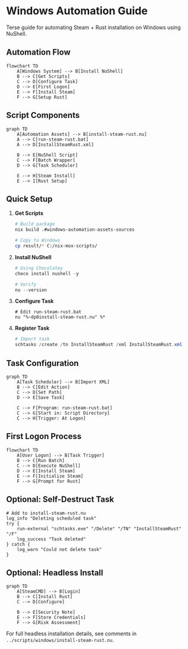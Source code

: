 # Windows Automation Guide

Terse guide for automating Steam + Rust installation on Windows using NuShell.

## Automation Flow

```mermaid
flowchart TD
    A[Windows System] --> B[Install NuShell]
    B --> C[Get Scripts]
    C --> D[Configure Task]
    D --> E[First Logon]
    E --> F[Install Steam]
    F --> G[Setup Rust]
```

## Script Components

```mermaid
graph TD
    A[Automation Assets] --> B[install-steam-rust.nu]
    A --> C[run-steam-rust.bat]
    A --> D[InstallSteamRust.xml]
    
    B --> E[NuShell Script]
    C --> F[Batch Wrapper]
    D --> G[Task Scheduler]
    
    E --> H[Steam Install]
    E --> I[Rust Setup]
```

## Quick Setup

1. **Get Scripts**
   ```bash
   # Build package
   nix build .#windows-automation-assets-sources
   
   # Copy to Windows
   cp result/* C:/nix-mox-scripts/
   ```

2. **Install NuShell**
   ```powershell
   # Using Chocolatey
   choco install nushell -y
   
   # Verify
   nu --version
   ```

3. **Configure Task**
   ```batch
   # Edit run-steam-rust.bat
   nu "%~dp0install-steam-rust.nu" %*
   ```

4. **Register Task**
   ```powershell
   # Import task
   schtasks /create /tn InstallSteamRust /xml InstallSteamRust.xml
   ```

## Task Configuration

```mermaid
graph TD
    A[Task Scheduler] --> B[Import XML]
    B --> C[Edit Action]
    C --> D[Set Path]
    D --> E[Save Task]
    
    C --> F[Program: run-steam-rust.bat]
    C --> G[Start in: Script Directory]
    C --> H[Trigger: At Logon]
```

## First Logon Process

```mermaid
flowchart TD
    A[User Logon] --> B[Task Trigger]
    B --> C[Run Batch]
    C --> D[Execute NuShell]
    D --> E[Install Steam]
    E --> F[Initialize Steam]
    F --> G[Prompt for Rust]
```

## Optional: Self-Destruct Task

```nu
# Add to install-steam-rust.nu
log_info "Deleting scheduled task"
try {
    run-external "schtasks.exe" "/Delete" "/TN" "InstallSteamRust" "/F"
    log_success "Task deleted"
} catch {
    log_warn "Could not delete task"
}
```

## Optional: Headless Install

```mermaid
graph TD
    A[SteamCMD] --> B[Login]
    B --> C[Install Rust]
    C --> D[Configure]
    
    B --> E[Security Note]
    E --> F[Store Credentials]
    F --> G[Risk Assessment]
```

For full headless installation details, see comments in `../scripts/windows/install-steam-rust.nu`.
